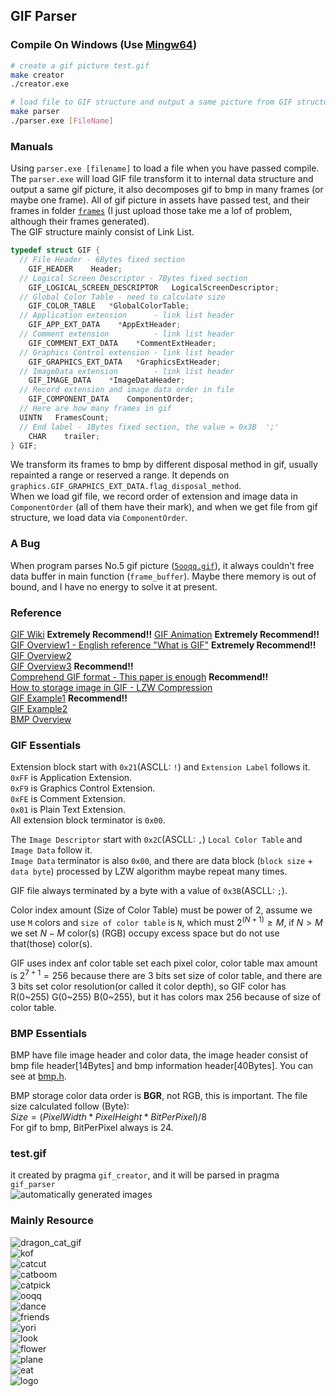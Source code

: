 ## GIF Parser
### Compile On Windows (Use [Mingw64](https://winlibs.com/))    
```bash  
# create a gif picture test.gif  
make creator  
./creator.exe  

# load file to GIF structure and output a same picture from GIF structure  
make parser  
./parser.exe [FileName]  
```  
  
### Manuals  
Using `parser.exe [filename]` to load a file when you have passed compile. The `parser.exe` will load GIF file transform it to internal data structure and output a same gif picture, it also decomposes gif to bmp in many frames (or maybe one frame). All of gif picture in assets have passed test, and their frames in folder [`frames`](./frames/) (I just upload those take me a lof of problem, although their frames generated).  
The GIF structure mainly consist of Link List.   
```C
typedef struct GIF {
  // File Header - 6Bytes fixed section  
	GIF_HEADER    Header;                    
  // Logical Screen Descriptor - 7Bytes fixed section  
	GIF_LOGICAL_SCREEN_DESCRIPTOR   LogicalScreenDescriptor;   
  // Global Color Table - need to calculate size  
	GIF_COLOR_TABLE   *GlobalColorTable;         
  // Application extension      - link list header  
	GIF_APP_EXT_DATA    *AppExtHeader;             
  // Comment extension          - link list header  
	GIF_COMMENT_EXT_DATA    *CommentExtHeader;         
  // Graphics Control extension - link list header  
	GIF_GRAPHICS_EXT_DATA   *GraphicsExtHeader;        
  // ImageData extension        - link list header  
	GIF_IMAGE_DATA    *ImageDataHeader;          
  // Record extension and image data order in file   
	GIF_COMPONENT_DATA    ComponentOrder;    
  // Here are how many frames in gif  
  UINTN   FramesCount;        
  // End label - 1Bytes fixed section, the value = 0x3B  ';'  
	CHAR    trailer;  								 
} GIF;
```  
We transform its frames to bmp by different disposal method in gif, usually repainted a range or reserved a range. It depends on `graphics.GIF_GRAPHICS_EXT_DATA.flag_disposal_method`.   
When we load gif file, we record order of extension and image data in `ComponentOrder` (all of them have their mark), and when we get file from gif structure, we load data via `ComponentOrder`.  
  
### A Bug  
When program parses No.5 gif picture ([`5ooqq.gif`](./assets/5ooqq.gif)), it always couldn't free data buffer in main function (`frame_buffer`). Maybe there memory is out of bound, and I have no energy to solve it at present.  
### Reference  
[GIF Wiki](https://en.wikipedia.org/wiki/GIF)  **Extremely Recommend!!**
[GIF Animation](http://giflib.sourceforge.net/whatsinagif/animation_and_transparency.html)  **Extremely Recommend!!**  
[GIF Overview1 - English reference "What is GIF"](http://giflib.sourceforge.net/whatsinagif/bits_and_bytes.html)  **Extremely Recommend!!**  
[GIF Overview2](https://blog.csdn.net/wzy198852/article/details/17266507)  
[GIF Overview3](https://www.cnblogs.com/qcloud1001/p/6647080.html)  **Recommend!!**  
[Comprehend GIF format - This paper is enough](https://www.ihubin.com/blog/audio-video-basic-17-gif-file-format-detail/)  **Recommend!!**  
[How to storage image in GIF - LZW Compression](http://giflib.sourceforge.net/whatsinagif/lzw_image_data.html)  
[GIF Example1](https://blog.csdn.net/GrayOnDream/article/details/123167897) **Recommend!!**  
[GIF Example2](https://www.jianshu.com/p/38743ef278ac)  
[BMP Overview](https://www.cnblogs.com/l2rf/p/5643352.html)  

### GIF Essentials  
Extension block start with `0x21`(ASCLL: `!`) and `Extension Label` follows it.  
`0xFF` is Application Extension.  
`0xF9` is Graphics Control Extension.   
`0xFE` is Comment Extension.  
`0x01` is Plain Text Extension.  
All extension block terminator is `0x00`.  

The `Image Descriptor` start with `0x2C`(ASCLL: `,`)  `Local Color Table` and `Image Data` follow it.   
`Image Data` terminator is also `0x00`, and there are data block (`block size` \+ `data byte`) processed by LZW algorithm maybe repeat many times.   

GIF file always terminated by a byte with a value of `0x3B`(ASCLL: `;`).  

Color index amount (Size of Color Table) must be power of 2, assume we use `M` colors and `size of color table` is `N`, which must $2^{(N+1)} \geq M$, if $N > M$ we set $N - M$ color(s) (RGB) occupy excess space but do not use that(those) color(s).

GIF uses index anf color table set each pixel color, color table max amount is $2^{7+1}=256$ because there are 3 bits set size of color table, and there are 3 bits set color resolution(or called it color depth), so GIF color has R(0~255) G(0~255) B(0~255), but it has colors max 256 because of size of color table.  
  
### BMP Essentials  
BMP have file image header and color data, the image header consist of bmp file header[14Bytes] and bmp information header[40Bytes]. You can see at [bmp.h](./bmp.h).  

BMP storage color data order is **BGR**, not RGB, this is important. The file size calculated follow (Byte):  
$Size = (PixelWidth * PixelHeight * BitPerPixel) / 8$  
For gif to bmp, BitPerPixel always is 24.  
  
### test.gif  
it created by pragma `gif_creator`, and it will be parsed in pragma `gif_parser`  
![automatically generated images](test.gif)  

### Mainly Resource  
![dragon_cat_gif](lm.gif)   
![kof](assets/1kof.gif)  
![catcut](assets/2catcut.gif)  
![catboom](assets/3catboom.gif)  
![catpick](assets/4catpick.gif)  
![ooqq](assets/5ooqq.gif)  
![dance](assets/6dance.gif)  
![friends](assets/7friends.gif)  
![yori](assets/8yori.gif)  
![look](assets/9look.gif)  
![flower](assets/10flower.gif)  
![plane](assets/11plane.gif)  
![eat](assets/12eat.gif)  
![logo](assets/13logo.gif)  
